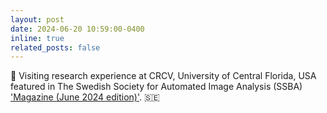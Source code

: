```yaml
---
layout: post
date: 2024-06-20 10:59:00-0400
inline: true
related_posts: false
---
```


 📰 Visiting research experience at CRCV, University of Central Florida, USA featured in The Swedish Society for Automated Image Analysis (SSBA) ['Magazine (June 2024 edition)'](https://ssba.org.se/wpssba/wp-content/uploads/Jun24.pdf). 🇸🇪
